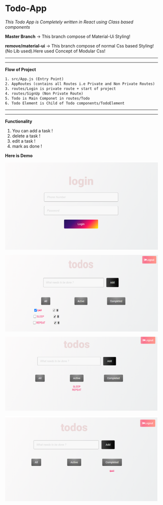 # Todo-App

_This Todo App is Completely written in React using Class based components_

**Master Branch** -> This branch compose of Material-Ui Styling!

**remove/material-ui** -> This branch compose of normal Css based Styling!(No Lib used).Here used Concept of Modular Css!

---

---

**Flow of Project**

```
1. src/App.js (Entry Point)
2. AppRoutes (contains all Routes i.e Private and Non Private Routes)
3. routes/Login is private route + start of project
4. routes/SignUp (Non Private Route)
5. Todo is Main Componet in routes/Todo
6. Todo Element is Child of Todo components/TodoElement
```

---

---

**Functionality**

1. You can add a task !
2. delete a task !
3. edit a task !
4. mark as done !

**Here is Demo**

![Login](/src/images/login.png)

![All](/src/images/img1.png)

![Active](/src/images/img2.png)

![Completed](/src/images/img3.png)
